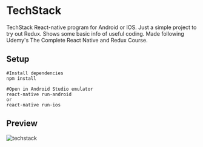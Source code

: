 # TechStack
TechStack React-native program for Android or IOS. Just a simple project to try out Redux. Shows some basic info of useful coding. Made following Udemy's The Complete React Native and Redux Course.

## Setup
    #Install dependencies   
    npm install

    #Open in Android Studio emulator   
    react-native run-android  
    or  
    react-native run-ios


## Preview
![techstack](https://user-images.githubusercontent.com/35838078/51127045-3f884180-182d-11e9-8a83-952544194e6d.png)
